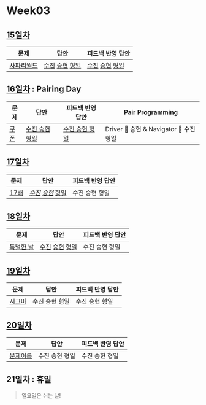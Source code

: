 # Week03

## [15일차](Day15)

| 문제                                               | 답안                                                                                | 피드백 반영 답안                                                                             |
| -------------------------------------------------- | ----------------------------------------------------------------------------------- | -------------------------------------------------------------------------------------------- |
| [사파리월드](https://www.acmicpc.net/problem/2420) | [수진](Day15/bj2420_ksj.js) [승현](Day15/bj2420_lsh.js) [형일](Day15/bj2420_jhi.js) | [수진](Day15/bj2420_ksj_fb.js) [승현](Day15/bj2420_lsh_fb.js) [형일](Day15/bj2420_jhi_fb.js) |

## [16일차](Day16) : Pairing Day

| 문제                                          | 답안                                           | 피드백 반영 답안                                  | Pair Programming                        |
| --------------------------------------------- | ---------------------------------------------- | ------------------------------------------------- | --------------------------------------- |
| [쿠폰](https://www.acmicpc.net/problem/10179) | [수진 승현 형일](Day16/bj10179_lsh_ksj_jhi.js) | [수진 승현 형일](Day16/bj10179_lsh_ksj_jhi_fb.js) | Driver 🚗 승현 & Navigator 🧭 수진 형일 |

## [17일차](Day17)

| 문제                                         | 답안                                                                                    | 피드백 반영 답안 |
| -------------------------------------------- | --------------------------------------------------------------------------------------- | ---------------- |
| [17배](https://www.acmicpc.net/problem/5893) | _[수진](Day17/bj5893_ksj.js)_ _[승현](Day17/bj5893_lsh.js)_ [형일](Day17/bj5893_jhi.js) | 수진 승현 형일   |

## [18일차](Day18)

| 문제                                               | 답안                                                                                   | 피드백 반영 답안 |
| -------------------------------------------------- | -------------------------------------------------------------------------------------- | ---------------- |
| [특별한 날](https://www.acmicpc.net/problem/10768) | [수진](Day18/bj10768_ksj.js) [승현](Day18/bj10768_lsh.js) [형일](Day18/bj10768_jhi.js) | 수진 승현 형일   |

## [19일차](Day19)

| 문제                                           | 답안           | 피드백 반영 답안 |
| ---------------------------------------------- | -------------- | ---------------- |
| [시그마](https://www.acmicpc.net/problem/2355) | 수진 승현 형일 | 수진 승현 형일   |

## [20일차](Day20)

| 문제                 | 답안           | 피드백 반영 답안 |
| -------------------- | -------------- | ---------------- |
| [문제이름](문제링크) | 수진 승현 형일 | 수진 승현 형일   |

## 21일차 : 휴일

> 일요일은 쉬는 날!
